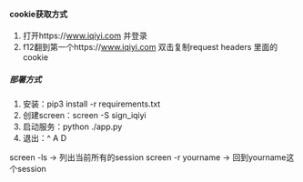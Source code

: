 #### cookie获取方式
1. 打开https://www.iqiyi.com 并登录
2. f12翻到第一个https://www.iqiyi.com 双击复制request headers 里面的cookie

##### 部署方式
1. 安装：pip3 install -r requirements.txt
2. 创建screen：screen -S sign_iqiyi
3. 启动服务：python ./app.py
4. 退出：^ A D

screen -ls         -> 列出当前所有的session
screen -r yourname -> 回到yourname这个session
